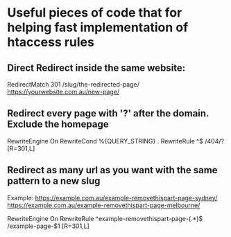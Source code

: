 # Useful pieces of code that for helping fast implementation of htaccess rules

## Direct Redirect inside the same website:
RedirectMatch 301 /slug/the-redirected-page/ https://yourwebsite.com.au/new-page/

## Redirect every page with '?' after the domain. Exclude the homepage
RewriteEngine On
RewriteCond %{QUERY_STRING} .
RewriteRule ^$ /404/? [R=301,L]

## Redirect as many url as you want with the same pattern to a new slug
Example: 
https://example.com.au/example-removethispart-page-sydney/
https://example.com.au/example-removethispart-page-melbourne/

RewriteEngine On
RewriteRule ^example-removethispart-page-(.*)$ /example-page-$1 [R=301,L]
